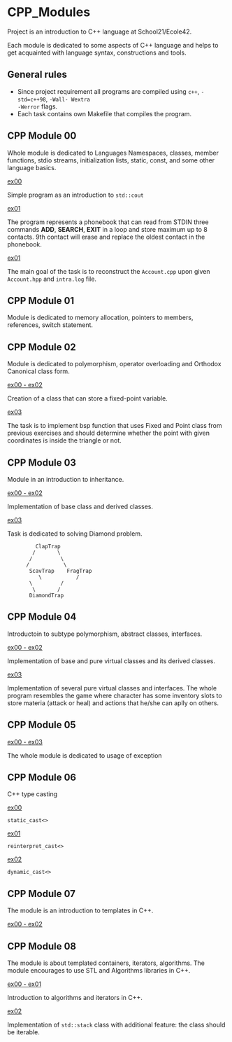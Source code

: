 # CPP_Modules
Project is an introduction to C++ language at School21/Ecole42.

Each module is dedicated to some aspects of C++ language and helps to get acquainted with language syntax, constructions and tools.

## General rules
- Since project requirement all programs are compiled using <code>c++</code>, <code>-std=c++98</code>, <code>-Wall- Wextra -Werror</code> flags.
- Each task contains own Makefile that compiles the program.

## CPP Module 00

Whole module is dedicated to Languages Namespaces, classes, member functions, stdio streams, initialization lists, static, const, and some other language basics.

[ex00](https://github.com/D-Dashka/CPP-Modules/tree/main/CPP_00/ex00)

Simple program as an introduction to <code>std::cout</code>

[ex01](https://github.com/D-Dashka/CPP-Modules/tree/main/CPP_00/ex01)

The program represents a phonebook that can read from STDIN three commands **ADD**, **SEARCH**, **EXIT** in a loop and store maximum up to 8 contacts.
9th contact will erase and replace the oldest contact in the phonebook.

[ex01](https://github.com/D-Dashka/CPP-Modules/tree/main/CPP_00/ex02)

The main goal of the task is to reconstruct the <code>Account.cpp</code> upon given <code>Account.hpp</code> and <code>intra.log</code> file.

## CPP Module 01

Module is dedicated to memory allocation, pointers to members, references, switch statement.

## CPP Module 02

Module is dedicated to polymorphism, operator overloading and Orthodox Canonical class form.

[ex00 - ex02](https://github.com/D-Dashka/CPP-Modules/tree/main/CPP_02)

Creation of a class that can store a fixed-point variable.

[ex03](https://github.com/D-Dashka/CPP-Modules/tree/main/CPP_02/ex03)

The task is to implement bsp function that uses Fixed and Point class from previous exercises and should determine whether the point with given coordinates is inside the triangle or not.

## CPP Module 03

Module in an introduction to inheritance.

[ex00 - ex02](https://github.com/D-Dashka/CPP-Modules/tree/main/CPP_03)

Implementation of base class and derived classes.

[ex03](https://github.com/D-Dashka/CPP-Modules/tree/main/CPP_03/ex03)

Task is dedicated to solving Diamond problem.

```
	     ClapTrap
	    /       \
	   /         \
	  /           \
       ScavTrap    FragTrap
     	  \           /
	   \         /
	    \       /
	   DiamondTrap
```

## CPP Module 04

Introductoin to subtype polymorphism, abstract classes, interfaces.

[ex00 - ex02](https://github.com/D-Dashka/CPP-Modules/tree/main/CPP_04)

Implementation of base and pure virtual classes and its derived classes.

[ex03](https://github.com/D-Dashka/CPP-Modules/tree/main/CPP_04/ex03)

Implementation of several pure virtual classes and interfaces.
The whole program resembles the game where character has some inventory slots to store materia (attack or heal) and actions that he/she can aplly on others.

## CPP Module 05

[ex00 - ex03](https://github.com/D-Dashka/CPP-Modules/tree/main/CPP_05)

The whole module is dedicated to usage of exception

## CPP Module 06

C++ type casting

[ex00](https://github.com/D-Dashka/CPP-Modules/tree/main/CPP_06/ex00)

<code>static_cast<></code>

[ex01](https://github.com/D-Dashka/CPP-Modules/tree/main/CPP_06/ex01)

<code>reinterpret_cast<></code>

[ex02](https://github.com/D-Dashka/CPP-Modules/tree/main/CPP_06/ex02)

<code>dynamic_cast<></code>

## CPP Module 07

The module is an introduction to templates in C++.

[ex00 - ex02](https://github.com/D-Dashka/CPP-Modules/tree/main/CPP_07)

## CPP Module 08

The module is about templated containers, iterators, algorithms.
The module encourages to use STL and Algorithms libraries in C++.

[ex00 - ex01](https://github.com/D-Dashka/CPP-Modules/tree/main/CPP_08)

Introduction to algorithms and iterators in C++.

[ex02](https://github.com/D-Dashka/CPP-Modules/tree/main/CPP_08)

Implementation of <code>std::stack</code> class with additional feature: the class should be iterable.
